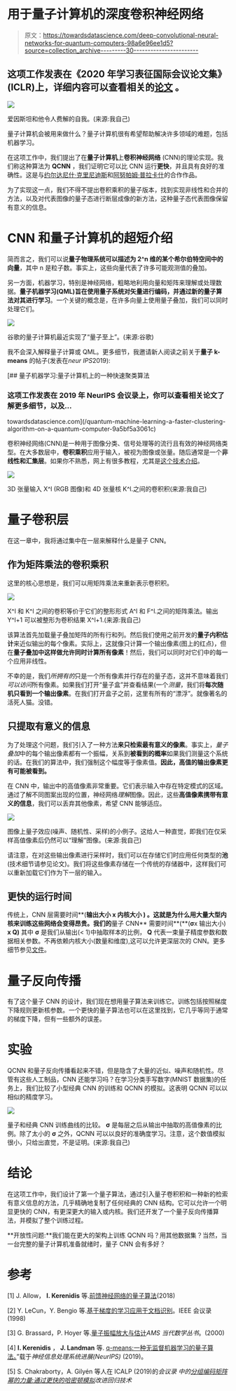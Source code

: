 # 用于量子计算机的深度卷积神经网络

> 原文：<https://towardsdatascience.com/deep-convolutional-neural-networks-for-quantum-computers-98a6e96ee1d5?source=collection_archive---------30----------------------->

## 这项工作发表在《2020 年学习表征国际会议论文集》(ICLR)上，详细内容可以查看相关的[论文](https://openreview.net/pdf?id=Hygab1rKDS) 。

![](img/41c8b1685e8b6a6ca0271aa14456ab4e.png)

爱因斯坦和他令人费解的自我。(来源:我自己)

量子计算机会被用来做什么？量子计算机很有希望帮助解决许多领域的难题，包括机器学习。

在这项工作中，我们提出了在**量子计算机**上**卷积神经网络** (CNN)的理论实现。我们称这种算法为 **QCNN** ，我们证明它可以比 CNN 运行**更快**，并且具有良好的准确性。这是与[约尔达尼什·克里尼迪斯](https://scholar.google.ca/citations?user=poOHhXMAAAAJ&hl=en&oi=ao)和[阿努帕姆·普拉卡什](https://arxiv.org/search/quant-ph?searchtype=author&query=Prakash%2C+A)的合作作品。

为了实现这一点，我们不得不提出卷积乘积的量子版本，找到实现非线性和合并的方法，以及对代表图像的量子态进行断层成像的新方法，这种量子态代表图像保留有意义的信息。

# CNN 和量子计算机的超短介绍

简而言之，我们可以说**量子物理系统可以描述为 2^n 维的某个希尔伯特空间中的向量**，其中 n 是粒子数。事实上，这些向量代表了许多可能观测值的叠加。

另一方面，机器学习，特别是神经网络，粗略地利用向量和矩阵来理解或处理数据。**量子机器学习(QML)旨在使用量子系统对矢量进行编码，并通过新的量子算法对其进行学习**。一个关键的概念是，在许多向量上使用量子叠加，我们可以同时处理它们。

![](img/efde2939cc25a77cd94f412da5d584e3.png)

谷歌的量子计算机最近实现了“量子至上”。(来源:谷歌)

我不会深入解释量子计算或 QML。更多细节，我邀请新人阅读之前关于**量子 k-means** 的帖子(发表在*neur IPS*2019):

[](/quantum-machine-learning-a-faster-clustering-algorithm-on-a-quantum-computer-9a5bf5a3061c) [## 量子机器学习:量子计算机上的一种快速聚类算法

### 这项工作发表在 2019 年 NeurIPS 会议录上，你可以查看相关论文了解更多细节，以及…

towardsdatascience.com](/quantum-machine-learning-a-faster-clustering-algorithm-on-a-quantum-computer-9a5bf5a3061c) 

卷积神经网络(CNN)是一种用于图像分类、信号处理等的流行且有效的神经网络类型。在大多数层中，**卷积乘积**应用于输入，被视为图像或张量。随后通常是一个**非线性和汇集层**。如果你不熟悉，网上有很多教程，尤其是[这个技术介绍](https://pdfs.semanticscholar.org/450c/a19932fcef1ca6d0442cbf52fec38fb9d1e5.pdf)。

![](img/4e5f577b1c10472cdef7b154de070c9a.png)

3D 张量输入 X^l (RGB 图像)和 4D 张量核 K^l.之间的卷积积(来源:我自己)

# 量子卷积层

在这一章中，我将通过集中在一层来解释什么是量子 CNN。

## 作为矩阵乘法的卷积乘积

这里的核心思想是，我们可以用矩阵乘法来重新表示卷积积。

![](img/a67e238cbdb3c34d01ac56369bae5768.png)

X^l 和 K^l 之间的卷积等价于它们的整形形式 A^l 和 F^l.之间的矩阵乘法。输出 Y^l+1 可以被整形为卷积结果 X^l+1.(来源:我自己)

该算法首先加载量子叠加矩阵的所有行和列。然后我们使用之前开发的**量子内积估计**来近似输出的每个像素。实际上，这就像只计算一个输出像素(图上的红点)，但在**量子叠加中这样做允许同时计算所有像素**！然后，我们可以同时对它们中的每一个应用非线性。

不幸的是，我们*所拥有的*只是一个所有像素并行存在的量子态，这并不意味着我们*可以访问*所有像素。如果我们打开“量子盒”并查看结果(一个*测量*，我们将**每次随机只看到一个输出像素**。在我们打开盒子之前，这里有所有的“漂浮”。就像著名的活死人猫。没错。

## 只提取有意义的信息

为了处理这个问题，我们引入了一种方法**来只检索最有意义的像素**。事实上，*量子叠加*中的每个输出像素都有一个振幅，关系到**被看到的概率**如果我们测量这个系统的话。在我们的算法中，我们强制这个幅度等于像素值。**因此，高值的输出像素更有可能被看到。**

在 CNN 中，输出中的高值像素非常重要。它们表示输入中存在特定模式的区域。通过了解不同图案出现的位置，神经网络*理解*图像。因此，这些**高值像素携带有意义的信息**，我们可以丢弃其他像素，希望 CNN 能够适应。

![](img/cd332736b6a93f6cae8322a8d957dc3f.png)

图像上量子效应(噪声、随机性、采样)的小例子。这给人一种直觉，即我们在仅采样高值像素后仍然可以“理解”图像。(来源:我自己)

请注意，在对这些输出像素进行采样时，我们可以在存储它们时应用任何类型的**池**(技术细节请参见论文)。我们将这些像素存储在一个传统的存储器中，这样我们可以重新加载它们作为下一层的输入。

## **更快的运行时间**

传统上，CNN 层需要时间**(**输出大小 **x** 内核大小 **)** 。这就是为什么用大量大型内核来训练这些网络会变得昂贵。我们的**量子 CNN** 需要时间**(**(**σ**x 输出大小) **x Q)** 其中 **σ** 是我们从输出(< 1)中抽取样本的比例， **Q** 代表一束量子精度参数和数据相关参数。不再依赖内核大小(数量和维度),这可以允许更深层次的 CNN。更多细节参见[文件](https://openreview.net/pdf?id=Hygab1rKDS)。

# 量子反向传播

有了这个量子 CNN 的设计，我们现在想用量子算法来训练它。训练包括按照梯度下降规则更新核参数。一个更快的量子算法也可以在这里找到，它几乎等同于通常的梯度下降，但有一些额外的误差。

# 实验

QCNN 和量子反向传播看起来不错，但是隐含了大量的近似、噪声和随机性。尽管有这些人工制品，CNN 还能学习吗？在学习分类手写数字(MNIST 数据集)的任务上，我们比较了小型经典 CNN 的训练和 QCNN 的模拟。这表明 QCNN 可以以相似的精度学习。

![](img/716fffe2e6aff1bf21afb18973e96496.png)

量子和经典 CNN 训练曲线的比较。 **σ** 是每层之后从输出中抽取的高值像素的比例。除了太小的 **σ** 之外，QCNN 可以以良好的准确度学习。注意，这个数值模拟很小，只给出直觉，不是证明。(来源:我自己)

# 结论

在这项工作中，我们设计了第一个量子算法，通过引入量子卷积积和一种新的检索有意义信息的方法，几乎精确地复制了任何经典的 CNN 结构。它可以允许一个明显更快的 CNN，有更深更大的输入或内核。我们还开发了一个量子反向传播算法，并模拟了整个训练过程。

**开放性问题:**我们能在更大的架构上训练 QCNN 吗？用其他数据集？当然，当一台完整的量子计算机准备就绪时，量子 CNN 会有多好？

# 参考

[1] J. Allow， **I. Kerenidis** 等.[前馈神经网络的量子算法](https://arxiv.org/abs/1812.03089)(2018)

[2] Y. LeCun，Y. Bengio 等.[基于梯度的学习应用于文档识别](http://vision.stanford.edu/cs598_spring07/papers/Lecun98.pdf)。IEEE 会议录(1998)

[3] G. Brassard，P. Hoyer 等.[量子振幅放大与估计](https://arxiv.org/abs/quant-ph/0005055)*AMS 当代数学丛书*。(2000)

[4] **I. Kerenidis** ， **J. Landman** 等. [q-means:一种无监督机器学习的量子算法。](https://papers.nips.cc/paper/8667-q-means-a-quantum-algorithm-for-unsupervised-machine-learning)”载于*神经信息处理系统进展(NeurIPS)* (2019)。

[5] S. Chakraborty，A. Gilyén 等人在 ICALP (2019)的*会议录* *中的[分组编码矩阵幂的力量:通过更快的哈密顿模拟](http://arxiv.org/abs/1804.01973])改进回归技术*
